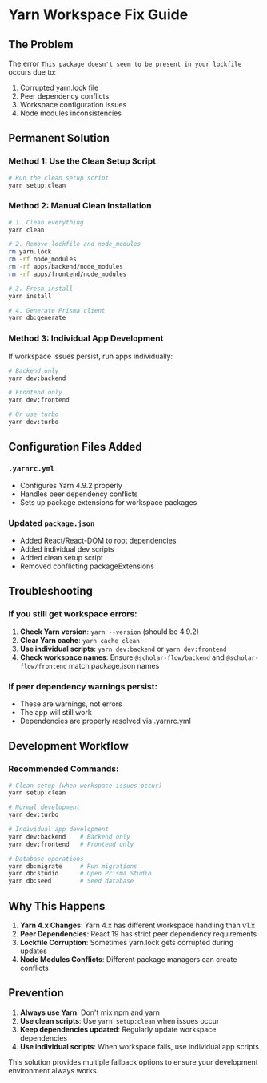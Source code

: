 # Yarn Workspace Fix Guide

## The Problem
The error `This package doesn't seem to be present in your lockfile` occurs due to:
1. Corrupted yarn.lock file
2. Peer dependency conflicts
3. Workspace configuration issues
4. Node modules inconsistencies

## Permanent Solution

### Method 1: Use the Clean Setup Script
```bash
# Run the clean setup script
yarn setup:clean
```

### Method 2: Manual Clean Installation
```bash
# 1. Clean everything
yarn clean

# 2. Remove lockfile and node_modules
rm yarn.lock
rm -rf node_modules
rm -rf apps/backend/node_modules
rm -rf apps/frontend/node_modules

# 3. Fresh install
yarn install

# 4. Generate Prisma client
yarn db:generate
```

### Method 3: Individual App Development
If workspace issues persist, run apps individually:

```bash
# Backend only
yarn dev:backend

# Frontend only  
yarn dev:frontend

# Or use turbo
yarn dev:turbo
```

## Configuration Files Added

### `.yarnrc.yml`
- Configures Yarn 4.9.2 properly
- Handles peer dependency conflicts
- Sets up package extensions for workspace packages

### Updated `package.json`
- Added React/React-DOM to root dependencies
- Added individual dev scripts
- Added clean setup script
- Removed conflicting packageExtensions

## Troubleshooting

### If you still get workspace errors:
1. **Check Yarn version**: `yarn --version` (should be 4.9.2)
2. **Clear Yarn cache**: `yarn cache clean`
3. **Use individual scripts**: `yarn dev:backend` or `yarn dev:frontend`
4. **Check workspace names**: Ensure `@scholar-flow/backend` and `@scholar-flow/frontend` match package.json names

### If peer dependency warnings persist:
- These are warnings, not errors
- The app will still work
- Dependencies are properly resolved via .yarnrc.yml

## Development Workflow

### Recommended Commands:
```bash
# Clean setup (when workspace issues occur)
yarn setup:clean

# Normal development
yarn dev:turbo

# Individual app development
yarn dev:backend    # Backend only
yarn dev:frontend   # Frontend only

# Database operations
yarn db:migrate     # Run migrations
yarn db:studio      # Open Prisma Studio
yarn db:seed        # Seed database
```

## Why This Happens

1. **Yarn 4.x Changes**: Yarn 4.x has different workspace handling than v1.x
2. **Peer Dependencies**: React 19 has strict peer dependency requirements
3. **Lockfile Corruption**: Sometimes yarn.lock gets corrupted during updates
4. **Node Modules Conflicts**: Different package managers can create conflicts

## Prevention

1. **Always use Yarn**: Don't mix npm and yarn
2. **Use clean scripts**: Use `yarn setup:clean` when issues occur
3. **Keep dependencies updated**: Regularly update workspace dependencies
4. **Use individual scripts**: When workspace fails, use individual app scripts

This solution provides multiple fallback options to ensure your development environment always works.
